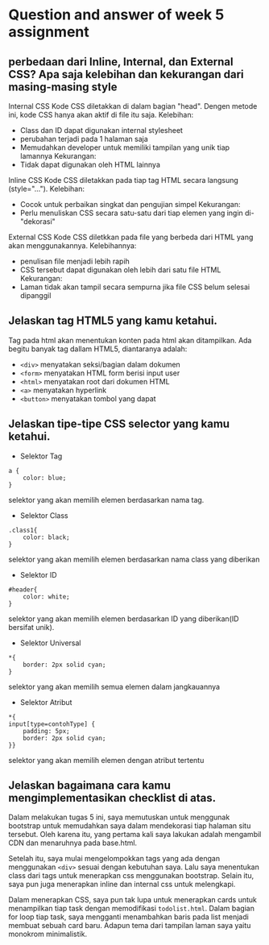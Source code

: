 # Question and answer of week 5 assignment
## perbedaan dari Inline, Internal, dan External CSS? Apa saja kelebihan dan kekurangan dari masing-masing style
Internal CSS 
Kode CSS diletakkan di dalam bagian "head". Dengen metode ini, kode CSS hanya akan aktif di file itu saja.
Kelebihan:
- Class dan ID  dapat digunakan internal stylesheet
- perubahan terjadi pada 1 halaman saja
- Memudahkan developer untuk memiliki tampilan yang unik tiap lamannya
Kekurangan:
- Tidak dapat digunakan oleh HTML lainnya

Inline CSS
Kode CSS diletakkan pada tiap tag HTML secara langsung (style="...").
Kelebihan:
- Cocok untuk perbaikan singkat dan pengujian simpel
Kekurangan:
- Perlu menuliskan CSS secara satu-satu dari tiap elemen yang ingin di-"dekorasi"

External CSS
Kode CSS diletkkan pada file yang berbeda dari  HTML yang akan menggunakannya.
Kelebihannya:
- penulisan file menjadi lebih rapih
- CSS tersebut dapat digunakan oleh lebih dari satu file HTML
Kekurangan:
- Laman tidak akan tampil secara sempurna jika file CSS belum selesai dipanggil


## Jelaskan tag HTML5 yang kamu ketahui.
Tag pada html akan menentukan konten pada html akan ditampilkan. Ada begitu banyak tag dallam HTML5, diantaranya adalah:
- ```<div>``` menyatakan seksi/bagian dalam dokumen
- ```<form>``` menyatakan HTML form berisi input user
- ```<html>``` menyatakan root dari dokumen HTML
- ```<a>``` menyatakan hyperlink
- ```<button>``` menyatakan tombol yang dapat

## Jelaskan tipe-tipe CSS selector yang kamu ketahui.
- Selektor Tag 
```
a {
    color: blue;
}
```
selektor yang akan memilih elemen berdasarkan nama tag.
- Selektor Class
```
.class1{
    color: black;
}
```
selektor yang akan memilih elemen berdasarkan nama class yang diberikan
- Selektor ID
```
#header{
    color: white;
}
```
selektor yang akan memilih elemen berdasarkan  ID yang diberikan(ID bersifat unik).
- Selektor Universal
```
*{
    border: 2px solid cyan;
}
```
selektor yang akan memilih semua elemen dalam jangkauannya
- Selektor Atribut
```
*{
input[type=contohType] {
    padding: 5px;
    border: 2px solid cyan;
}}
```
selektor yang akan memilih elemen dengan atribut tertentu

## Jelaskan bagaimana cara kamu mengimplementasikan checklist di atas.

Dalam melakukan tugas 5 ini, saya memutuskan untuk menggunak bootstrap untuk memudahkan saya dalam mendekorasi tiap halaman situ tersebut. Oleh karena itu, yang pertama kali saya lakukan adalah mengambil CDN dan menaruhnya pada base.html. 

Setelah itu, saya mulai mengelompokkan tags yang ada dengan menggunakan ```<div>``` sesuai dengan kebutuhan saya. Lalu saya menentukan class dari tags untuk menerapkan css menggunakan bootstrap. Selain itu, saya pun juga menerapkan inline dan internal css untuk melengkapi.

Dalam menerapkan CSS, saya pun tak lupa untuk menerapkan cards untuk menampilkan tiap task dengan memodifikasi ```todolist.html```. Dalam bagian for loop tiap task, saya mengganti menambahkan baris pada list menjadi membuat sebuah card baru. Adapun tema dari tampilan laman saya yaitu monokrom minimalistik.


